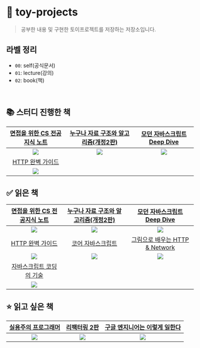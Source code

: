 # 🧸 toy-projects

> 공부한 내용 및 구현한 토이프로젝트를 저장하는 저장소입니다.

## 라벨 정리

- `00`: self(공식문서)
- `01`: lecture(강의)
- `02`: book(책)

<br/>

## 📚 스터디 진행한 책

| <div width="30%">[면접을 위한 CS 전공지식 노트](http://www.yes24.com/Product/Goods/108887922)</div> | <div width="30%">[누구나 자료 구조와 알고리즘(개정2판)](https://github.com/Superduper-India/data-structures-and-algorithms)</div> | <div width="30%">[모던 자바스크립트 Deep Dive](https://github.com/Superduper-India/js-deep-dive)</div> |
| :-------------------------------------------------------------------------------------------------: | :-------------------------------------------------------------------------------------------------------------------------------: | :----------------------------------------------------------------------------------------------------: |
|                      <img src="https://image.yes24.com/goods/108887922/XL" />                       |                                     <img src="https://image.yes24.com/goods/105385257/XL" />                                      |                        <img src="https://image.yes24.com/goods/92742567/XL" />                         |
|                   [HTTP 완벽 가이드](http://www.yes24.com/Product/Goods/15381085)                   |
|                       <img src="https://image.yes24.com/goods/15381085/XL" />                       |

## ✅ 읽은 책

|                                                        <div width="30%">[면접을 위한 CS 전공지식 노트](http://www.yes24.com/Product/Goods/108887922)</div>                                                         |                                      <div width="30%">[누구나 자료 구조와 알고리즘(개정2판)](https://github.com/Superduper-India/data-structures-and-algorithms)</div>                                      | <div width="30%">[모던 자바스크립트 Deep Dive](https://github.com/Superduper-India/js-deep-dive)</div> |
| :----------------------------------------------------------------------------------------------------------------------------------------------------------------------------------------------------------------: | :---------------------------------------------------------------------------------------------------------------------------------------------------------------------------------------------------------: | :----------------------------------------------------------------------------------------------------: |
|                                                                              <img src="https://image.yes24.com/goods/108887922/XL" />                                                                              |                                                                          <img src="https://image.yes24.com/goods/105385257/XL" />                                                                           |                        <img src="https://image.yes24.com/goods/92742567/XL" />                         |
|                                                                          [HTTP 완벽 가이드](http://www.yes24.com/Product/Goods/15381085)                                                                           | [코어 자바스크립트](http://www.yes24.com/Product/Goods/78586788?pid=123487&cosemkid=go15677587165719959&gclid=Cj0KCQjwsIejBhDOARIsANYqkD01pT8q2w-QPzjCtGlTpN9ebExcMsynygwBv2qJJt24TVvhzPL41Z4aArMKEALw_wcB) |             [그림으로 배우는 HTTP & Network](http://www.yes24.com/Product/Goods/15894097)              |
|                                                                              <img src="https://image.yes24.com/goods/15381085/XL" />                                                                               |                                                                           <img src="https://image.yes24.com/goods/78586788/XL" />                                                                           |                        <img src="https://image.yes24.com/goods/15894097/XL" />                         |
| [자바스크립트 코딩의 기술](http://www.yes24.com/Product/Goods/85019231?pid=123487&cosemkid=go15773441409419029&gclid=Cj0KCQjwsIejBhDOARIsANYqkD3yFi9Sxao527Mu2Y5yiXjGnNF5OmXXIgH6cyMEYo9aZRMjEyBl3lMaAn-jEALw_wcB) |                                                                                                    []()                                                                                                     |                                                  []()                                                  |
|                                                                              <img src="https://image.yes24.com/goods/85019231/XL" />                                                                               |                                                                                                                                                                                                             |                                                                                                        |

## ⭐️ 읽고 싶은 책

| <div width="30%">[실용주의 프로그래머](http://www.yes24.com/Product/Goods/107077663)</div> | <div width="30%">[리팩터링 2판](http://www.yes24.com/Product/Goods/89649360)</div> | <div width="30%">[구글 엔지니어는 이렇게 일한다](http://www.yes24.com/Product/Goods/109182479)</div> |
| :----------------------------------------------------------------------------------------: | :--------------------------------------------------------------------------------: | :--------------------------------------------------------------------------------------------------: |
|                  <img src="https://image.yes24.com/goods/107077663/XL" />                  |              <img src="https://image.yes24.com/goods/89649360/XL" />               |                       <img src="https://image.yes24.com/goods/109182479/XL" />                       |
